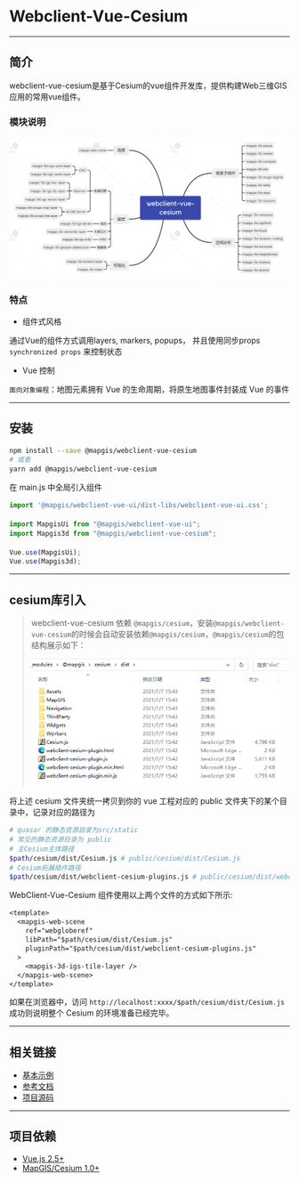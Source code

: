 # Webclient-Vue-Cesium

---

## 简介

webclient-vue-cesium是基于Cesium的vue组件开发库，提供构建Web三维GIS应用的常用vue组件。

### 模块说明

![模块说明](./docs/guide/webclient-vue-cesium.png)

### 特点

+ 组件式风格

通过Vue的组件方式调用layers, markers, popups， 并且使用同步props `synchronized props` 来控制状态

+ Vue 控制

`面向对象编程`：地图元素拥有 Vue 的生命周期，将原生地图事件封装成 Vue 的事件

---

## 安装

```bash
npm install --save @mapgis/webclient-vue-cesium
# 或者
yarn add @mapgis/webclient-vue-cesium
```

在 main.js 中全局引入组件

```js
import '@mapgis/webclient-vue-ui/dist-libs/webclient-vue-ui.css';

import MapgisUi from "@mapgis/webclient-vue-ui";
import Mapgis3d from "@mapgis/webclient-vue-cesium";

Vue.use(MapgisUi);
Vue.use(Mapgis3d);
```

---

## cesium库引入

> webclient-vue-cesium 依赖 `@mapgis/cesium`，安装`@mapgis/webclient-vue-cesium`的时候会自动安装依赖`@mapgis/cesium`，`@mapgis/cesium`的包结构展示如下：
> 
> ![代码结构](./docs/guide/cesium_dist.png)


将上述 cesium 文件夹统一拷贝到你的 vue 工程对应的 public 文件夹下的某个目录中，记录对应的路径为

```sh
# quasar 的静态资源目录为src/static
# 常见的静态资源目录为 public
# 主Cesium主体路径
$path/cesium/dist/Cesium.js # public/cesium/dist/Cesium.js
# Cesium拓展插件路径
$path/cesium/dist/webclient-cesium-plugins.js # public/cesium/dist/webclient-cesium-plugins.js
```

WebClient-Vue-Cesium 组件使用以上两个文件的方式如下所示:

```vue
<template>
  <mapgis-web-scene
    ref="webgloberef"
    libPath="$path/cesium/dist/Cesium.js"
    pluginPath="$path/cesium/dist/webclient-cesium-plugins.js"
  >
    <mapgis-3d-igs-tile-layer />
  </mapgis-web-scene>
</template>
```

如果在浏览器中，访问 `http://localhost:xxxx/$path/cesium/dist/Cesium.js` 成功则说明整个 Cesium 的环境准备已经完毕。

[comment]: <> (::: tip 为什么要使用@mapgis/cesium)

[comment]: <> (由于 cesium 本身`涉及大量的纹理材质以及多线程Worker`， 公司内部修改版实现`M3D格式`， M3D`不是`3dtile，是中地数码自己独特的格式，与开源的 3dtile 不是一种格式。很多高级分析功能`只能作用于M3D`,而不支持 3d tile.)

[comment]: <> (:::)

[comment]: <> (::: tip 为什么要拷贝@mapgis/cesium)

[comment]: <> (由于原生的 Cesium 在支持 Webpack 编译的时候也是采取的 copy 插件来执行对应的文件夹拷贝操作。 因此为了统一处理，这里`统一不采取`手动修改 webpack.config 的方式，而是将 cesium 的所有文件放在 public 或者 asset 的某个目录下，自己`手动实现`静态资料的拷贝)

[comment]: <> (:::)

---

## 相关链接

+ [基本示例](http://develop.smaryun.com:8899/#/gallery/vue-cesium)
+ [参考文档](http://120.78.82.242:8892/)
+ [项目源码](https://github.com/MapGIS/WebClient-Vue/tree/main/cesium)

---

## 项目依赖

+ [Vue.js 2.5+](https://github.com/vuejs/vue)
+ [MapGIS/Cesium 1.0+](https://www.npmjs.com/package/@mapgis/cesium)


[comment]: <> (::: tip 目的)

[comment]: <> (> 用于开发Vue版本的一张图 `Vue-OneMap`)

[comment]: <> (>)

[comment]: <> (> 用于开发Vue版本的工作空间 `Vue-WorkSpace`)

[comment]: <> (:::)

[comment]: <> (```vue)

[comment]: <> (<template>)

[comment]: <> (  <cesium-web-globe)

[comment]: <> (    libPath="statics/cesium/Cesium.js")

[comment]: <> (    pluginPath="statics/cesium/webclient-cesium-plugins.js")

[comment]: <> (    class="onemap-cesium-map")

[comment]: <> (  >)

[comment]: <> (    <cesium-igs-tile-layer)

[comment]: <> (      :url="layer.url")

[comment]: <> (    />)

[comment]: <> (    <cesium-igs-doc-layer)

[comment]: <> (      :show="l.show")

[comment]: <> (      :url="layer.url")

[comment]: <> (    />)

[comment]: <> (  </cesium-web-globe>)

[comment]: <> (</template>)

[comment]: <> (<script>)

[comment]: <> (import {)

[comment]: <> (  CesiumWebGlobe,)

[comment]: <> (  CesiumIgsDocLayer,)

[comment]: <> (  CesiumIgsTileLayer,)

[comment]: <> (} from '@mapgis/webclient-vue-cesium';)

[comment]: <> (export default {)

[comment]: <> (  name: 'App',)

[comment]: <> (  data&#40;&#41; {)

[comment]: <> (    return {)

[comment]: <> (      layer: {)

[comment]: <> (        url: "http://localhost:6163/igs/rest/mrms/docs/EPSG_4326_WORLD",)

[comment]: <> (        show: true,)

[comment]: <> (      })

[comment]: <> (    })

[comment]: <> (  },)

[comment]: <> (  components: {)

[comment]: <> (    CesiumWebGlobe,)

[comment]: <> (    CesiumIgsDocLayer,)

[comment]: <> (    CesiumIgsTileLayer,)

[comment]: <> (  },)

[comment]: <> (})

[comment]: <> (</script>)

[comment]: <> (```)

